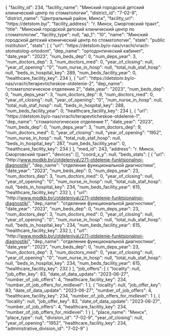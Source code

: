 {
    "facility_id": 234,
    "facility_name": "Минский городской детский клинический центр по стоматологии",
    "district_id": "7-02-9",
    "district_name": "Центральный район, Минск",
    "facility_url": "https:\/\/detstom.by\/",
    "facility_address": "г. Минск, Сморговский тракт",
    "title": "Минский городской детский клинический центр по стоматологии",
    "facility_type": null,
    "ap_1": "10",
    "name": "Минский городской детский клинический центр по стоматологии",
    "state": "public institution",
    "stats": [
        {
            "url": "https:\/\/detstom.by\/o-nas\/vrachi\/vrach-stomatolog-ortodont",
            "dep_name": "ортодонтический кабинет",
            "date_year": "2023",
            "num_beds_dep": 0,
            "num_deps_year": 3,
            "num_doctors_dep": 3,
            "num_doctors_med": 0,
            "year_of_closing": null,
            "year_of_opening": "0",
            "num_nurse_in_hosp": null,
            "total_nub_staf_hosp": null,
            "beds_in_hospital_key": 289,
            "num_beds_facility_year": 0,
            "healthcare_facility_key": 234
        },
        {
            "url": "https:\/\/detstom.by\/o-nas\/vrachi\/terapevticheskoe-otdelenie-2",
            "dep_name": "стоматологическое отделение 2",
            "date_year": "2023",
            "num_beds_dep": 0,
            "num_deps_year": 3,
            "num_doctors_dep": 8,
            "num_doctors_med": 0,
            "year_of_closing": null,
            "year_of_opening": "0",
            "num_nurse_in_hosp": null,
            "total_nub_staf_hosp": null,
            "beds_in_hospital_key": 288,
            "num_beds_facility_year": 0,
            "healthcare_facility_key": 234
        },
        {
            "url": "https:\/\/detstom.by\/o-nas\/vrachi\/terapevticheskoe-otdelenie-1",
            "dep_name": "стоматологическое отделение 1",
            "date_year": "2023",
            "num_beds_dep": 0,
            "num_deps_year": 3,
            "num_doctors_dep": 9,
            "num_doctors_med": 0,
            "year_of_closing": null,
            "year_of_opening": "1952",
            "num_nurse_in_hosp": null,
            "total_nub_staf_hosp": null,
            "beds_in_hospital_key": 287,
            "num_beds_facility_year": 0,
            "healthcare_facility_key": 234
        }
    ],
    "med_id": 243,
    "address": "г. Минск, Сморговский тракт",
    "devices": [],
    "coord_x_y": null,
    "beds_stats": [
        {
            "url": "http:\/\/www.modkb.by\/otdeleniya\/271-otdelenie-funktsionalnoj-diagnostiki",
            "dep_name": "отделение функциональной диагностики",
            "date_year": "2023",
            "num_beds_dep": 0,
            "num_deps_year": 23,
            "num_doctors_dep": 3,
            "num_doctors_med": 0,
            "year_of_closing": null,
            "year_of_opening": "0",
            "num_nurse_in_hosp": null,
            "total_nub_staf_hosp": null,
            "beds_in_hospital_key": 234,
            "num_beds_facility_year": 615,
            "healthcare_facility_key": 232
        },
        {
            "url": "http:\/\/www.modkb.by\/otdeleniya\/271-otdelenie-funktsionalnoj-diagnostiki",
            "dep_name": "отделение функциональной диагностики",
            "date_year": "2023",
            "num_beds_dep": 0,
            "num_deps_year": 23,
            "num_doctors_dep": 3,
            "num_doctors_med": 0,
            "year_of_closing": null,
            "year_of_opening": "0",
            "num_nurse_in_hosp": null,
            "total_nub_staf_hosp": null,
            "beds_in_hospital_key": 234,
            "num_beds_facility_year": 615,
            "healthcare_facility_key": 232
        },
        {
            "url": "http:\/\/www.modkb.by\/otdeleniya\/271-otdelenie-funktsionalnoj-diagnostiki",
            "dep_name": "отделение функциональной диагностики",
            "date_year": "2023",
            "num_beds_dep": 0,
            "num_deps_year": 23,
            "num_doctors_dep": 3,
            "num_doctors_med": 0,
            "year_of_closing": null,
            "year_of_opening": "0",
            "num_nurse_in_hosp": null,
            "total_nub_staf_hosp": null,
            "beds_in_hospital_key": 234,
            "num_beds_facility_year": 615,
            "healthcare_facility_key": 232
        }
    ],
    "job_offers": [
        {
            "locality": null,
            "job_offer_key": 83,
            "date_of_data_update": "2023-06-27",
            "number_of_job_offers": 4,
            "healthcare_facility_key": 234,
            "number_of_job_offers_for_midlevel": 1
        },
        {
            "locality": null,
            "job_offer_key": 83,
            "date_of_data_update": "2023-06-27",
            "number_of_job_offers": 4,
            "healthcare_facility_key": 234,
            "number_of_job_offers_for_midlevel": 1
        },
        {
            "locality": null,
            "job_offer_key": 83,
            "date_of_data_update": "2023-06-27",
            "number_of_job_offers": 4,
            "healthcare_facility_key": 234,
            "number_of_job_offers_for_midlevel": 1
        }
    ],
    "place_name": "Минск",
    "place_type": null,
    "division_id": "7-02-9",
    "year_of_closing": null,
    "year_of_opening": "1952",
    "healthcare_facility_key": 234,
    "administrative_division_id": "7-02-9"
}